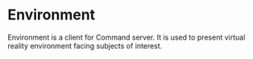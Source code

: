 # Environment

Environment is a client for Command server. It is used to present virtual reality environment facing subjects of interest.


